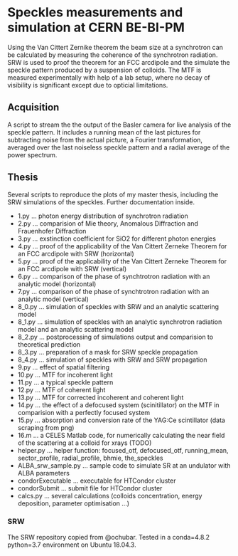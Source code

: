 # Speckles measurements and simulation at CERN BE-BI-PM

Using the Van Cittert Zernike theorem the beam size at a synchrotron can be calculated by measuring the coherence of the synchrotron radiation. SRW is used to proof the theorem for an FCC arcdipole and the simulate the speckle pattern produced by a suspension of colloids. The MTF is measured experimentally with help of a lab setup, where no decay of visibility is significant except due to opticial limitations.

## Acquisition
A script to stream the the output of the Basler camera for live analysis of the speckle pattern. It includes a running mean of the last pictures for subtracting noise from the actual picture, a Fourier transformation, averaged over the last noiseless speckle pattern and a radial average of the power spectrum.

## Thesis
Several scripts to reproduce the plots of my master thesis, including the SRW simulations of the speckles. Further documentation inside.
- 1.py ... photon energy distribution of synchrotron radiation
- 2.py ... comparision of Mie theory, Anomalous Diffraction and Frauenhofer Diffraction
- 3.py ... exstinction coefficient for SiO2 for different photon energies
- 4.py ... proof of the applicability of the Van Cittert Zerneke Theorem for an FCC arcdipole with SRW (horizontal)
- 5.py ... proof of the applicability of the Van Cittert Zerneke Theorem for an FCC arcdipole with SRW (vertical)
- 6.py ... comparison of the phase of synchtrotron radiation with an analytic model (horizontal)
- 7.py ... comparison of the phase of synchtrotron radiation with an analytic model (vertical)
- 8_0.py ... simulation of speckles with SRW and an analytic scattering model
- 8_1.py ... simulation of speckles with an analytic synchrotron radiation model and an analytic scattering model
- 8_2.py ... postprocessing of simulations output and comparision to theoretical prediction
- 8_3.py ... preparation of a mask for SRW speckle propagation
- 8_4.py ... simulation of speckles with SRW and SRW propagation
- 9.py ... effect of spatial filtering
- 10.py ... MTF for incoherent light
- 11.py ... a typical speckle pattern
- 12.py ... MTF of coherent light
- 13.py ... MTF for corrected incoherent and coherent light
- 14.py ... the effect of a defocused system (scinitillator) on the MTF in comparision with a perfectly focused system
- 15.py ... absorption and conversion rate of the YAG:Ce scintillator (data scraping from png)
- 16.m ... a CELES Matlab code, for numerically calculating the near field of the scattering at a colloid for xrays (TODO)
- helper.py ... helper function: focused_otf, defocused_otf, running_mean, sector_profile, radial_profile, bhmie, the_speckles
- ALBA_srw_sample.py ... sample code to simulate SR at an undulator with ALBA parameters
- condorExecutable ... executable for HTCondor cluster
- condorSubmit ... submit file for HTCondor cluster
- calcs.py ... several calculations (colloids concentration, energy deposition, parameter optimisation ...)



### SRW
The SRW repository copied from @ochubar. Tested in a conda=4.8.2 python=3.7 environment on Ubuntu 18.04.3.
